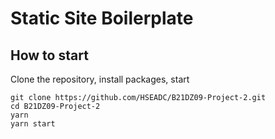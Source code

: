 # Static Site Boilerplate

## How to start

Clone the repository, install packages, start

```
git clone https://github.com/HSEADC/B21DZ09-Project-2.git
cd B21DZ09-Project-2
yarn
yarn start
```
